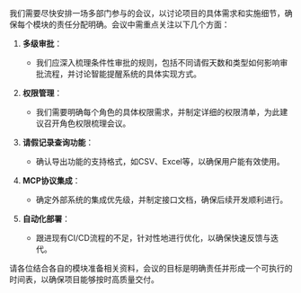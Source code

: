 我们需要尽快安排一场多部门参与的会议，以讨论项目的具体需求和实施细节，确保每个模块的责任分配明确。会议中需重点关注以下几个方面：

1. **多级审批**：
   - 我们应深入梳理条件性审批的规则，包括不同请假天数和类型如何影响审批流程，并讨论智能提醒系统的具体实现方式。

2. **权限管理**：
   - 我们需要明确每个角色的具体权限需求，并制定详细的权限清单，为此建议召开角色权限梳理会议。

3. **请假记录查询功能**：
   - 确认导出功能的支持格式，如CSV、Excel等，以确保用户能有效使用。

4. **MCP协议集成**：
   - 确定外部系统的集成优先级，并制定接口文档，确保后续开发顺利进行。

5. **自动化部署**：
   - 跟进现有CI/CD流程的不足，针对性地进行优化，以确保快速反馈与迭代。

请各位结合各自的模块准备相关资料，会议的目标是明确责任并形成一个可执行的时间表，以确保项目能够按时高质量交付。
